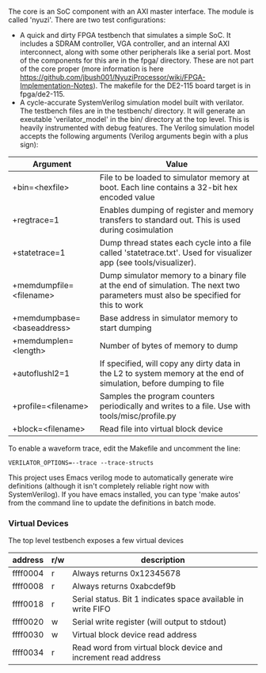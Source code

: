 The core is an SoC component with an AXI master interface. The module is called 'nyuzi'.
There are two test configurations:
- A quick and dirty FPGA testbench that simulates a simple SoC.  It includes a SDRAM controller, 
VGA controller, and an internal AXI interconnect, along with some other peripherals like a serial 
port. Most of the components for this are in the fpga/ directory. These are not part of 
the core proper (more information is here 
https://github.com/jbush001/NyuziProcessor/wiki/FPGA-Implementation-Notes).  The makefile for the DE2-115 board
target is in fpga/de2-115.
- A cycle-accurate SystemVerilog simulation model built with verilator. The testbench files
are in the testbench/ directory. It will generate an exeutable 'verilator_model' in the bin/ directory
at the top level. This is heavily instrumented with debug features. The Verilog simulation model accepts 
the following arguments (Verilog arguments begin with a plus sign):

|Argument|Value|
|--------|-----|
| +bin=&lt;hexfile&gt; | File to be loaded to simulator memory at boot. Each line contains a 32-bit hex encoded value |
| +regtrace=1 | Enables dumping of register and memory transfers to standard out.  This is used during cosimulation |
| +statetrace=1 | Dump thread states each cycle into a file called 'statetrace.txt'.  Used for visualizer app (see tools/visualizer). |
| +memdumpfile=&lt;filename&gt; | Dump simulator memory to a binary file at the end of simulation. The next two parameters must also be specified for this to work |
| +memdumpbase=&lt;baseaddress&gt;| Base address in simulator memory to start dumping |
| +memdumplen=&lt;length&gt; | Number of bytes of memory to dump |
| +autoflushl2=1 | If specified, will copy any dirty data in the L2 to system memory at the end of simulation, before dumping to file |
| +profile=&lt;filename&gt; | Samples the program counters periodically and writes to a file.  Use with tools/misc/profile.py |
| +block=&lt;filename&gt; | Read file into virtual block device

To enable a waveform trace, edit the Makefile and uncomment the line:

    VERILATOR_OPTIONS=--trace --trace-structs

This project uses Emacs verilog mode to automatically generate wire definitions (although it isn't completely 
reliable right now with SystemVerilog).  If you have emacs installed, you can type 'make autos' from the
command line to update the definitions in batch mode.

### Virtual Devices

The top level testbench exposes a few virtual devices

| address | r/w | description
|----|----|----
| ffff0004 | r | Always returns 0x12345678
| ffff0008 | r | Always returns 0xabcdef9b
| ffff0018 | r | Serial status. Bit 1 indicates space available in write FIFO
| ffff0020 | w | Serial write register (will output to stdout)
| ffff0030 | w | Virtual block device read address
| ffff0034 | r | Read word from virtual block device and increment read address
